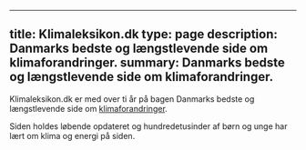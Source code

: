 


---

title: Klimaleksikon.dk
type: page
description: Danmarks bedste og længstlevende side om klimaforandringer.
summary: Danmarks bedste og længstlevende side om klimaforandringer.
---

Klimaleksikon.dk er med over ti år på bagen Danmarks bedste og længstlevende side om [klimaforandringer](https://klimaleksikon.dk/klimaforandringer).

Siden holdes løbende opdateret og hundredetusinder af børn og unge har lært om klima og energi på siden.
